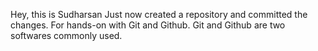 Hey, this is Sudharsan
Just now created a repository and committed the changes.
For hands-on with Git and Github.
Git and Github are two softwares commonly used.